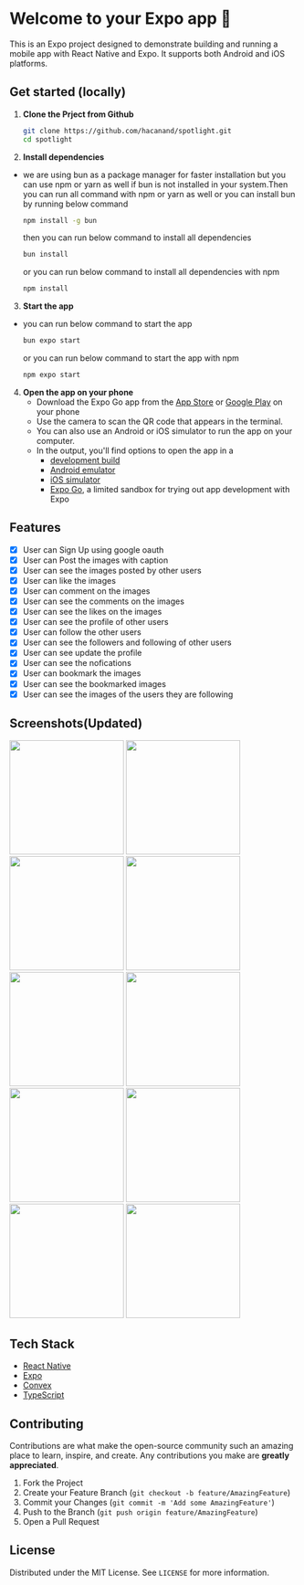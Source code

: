 # Welcome to your Expo app 👋

This is an Expo project designed to demonstrate building and running a mobile app with React Native and Expo. It supports both Android and iOS platforms.

## Get started (locally)

1. **Clone the Prject from Github**

   ```sh
   git clone https://github.com/hacanand/spotlight.git
   cd spotlight
   ```

2. **Install dependencies**
- we are using bun as a package manager for faster installation
  but you can use npm or yarn as well if bun is not installed in your system.Then you can run all command with npm or yarn as well or you can install bun by running below command
   ```sh
   npm install -g bun
   ```
   then you can run below command to install all dependencies
   ```sh
   bun install  
   ```
   or you can run below command to install all dependencies with npm
   ```sh
   npm install
   ```
3. **Start the app**
- you can run below command to start the app
   ```sh
   bun expo start
   ```
   or you can run below command to start the app with npm
   ```sh 
   npm expo start
   ```
4. **Open the app on your phone**
   - Download the Expo Go app from the [App Store](https://apps.apple.com/app/apple-store/id982107779) or [Google Play](https://play.google.com/store/apps/details?id=host.exp.exponent) on your phone
   - Use the camera to scan the QR code that appears in the terminal.
   - You can also use an Android or iOS simulator to run the app on your computer.
   - In the output, you'll find options to open the app in a 
       - [development build](https://docs.expo.dev/develop/development-builds/introduction/)
       - [Android emulator](https://docs.expo.dev/workflow/android-studio-emulator/)
       - [iOS simulator](https://docs.expo.dev/workflow/ios-simulator/)
       - [Expo Go](https://expo.dev/go), a limited sandbox for trying out app development with Expo

## Features
- [x] User can Sign Up using google oauth
- [x] User can Post the images with caption
- [x] User can see the images posted by other users
- [x] User can like the images
- [x] User can comment on the images
- [x] User can see the comments on the images
- [x] User can see the likes on the images
- [x] User can see the profile of other users
- [x] User can follow the other users
- [x] User can see the followers and following of other users
- [x] User can see update the profile
- [x] User can see the nofications
- [x] User can bookmark the images
- [x] User can see the bookmarked images
- [x] User can see the images of the users they are following

## Screenshots(Updated)
<p float="left">
<img src="assets/screenshots/Screenshot_2025-03-21-11-46-38-45_f73b71075b1de7323614b647fe394240.jpg" width="200"/>
<img src="assets/screenshots/Screenshot_2025-03-21-12-33-21-60_95733e4f24b8b00eae762722f6023135.jpg" width="200"/>
<img src="assets/screenshots/Screenshot_2025-03-21-12-05-58-53_f73b71075b1de7323614b647fe394240.jpg" width="200"/>
<img src="assets/screenshots/Screenshot_2025-03-21-12-08-18-48_f73b71075b1de7323614b647fe394240.jpg" width="200"/>
<img src="assets/screenshots/Screenshot_2025-03-21-12-03-48-55_f73b71075b1de7323614b647fe394240.jpg" width="200"/>
<img src="assets/screenshots/Screenshot_2025-03-21-12-03-54-87_f73b71075b1de7323614b647fe394240.jpg" width="200"/>
<img src="assets/screenshots/Screenshot_2025-03-21-12-05-19-44_f73b71075b1de7323614b647fe394240.jpg" width="200"/>
<img src="assets/screenshots/Screenshot_2025-03-21-12-05-27-08_f73b71075b1de7323614b647fe394240.jpg" width="200"/>
<img src="assets/screenshots/Screenshot_2025-03-21-12-08-29-94_f73b71075b1de7323614b647fe394240.jpg" width="200"/>
<img src="assets/screenshots/Screenshot_2025-03-21-12-08-29-94_f73b71075b1de7323614b647fe394240.jpg" width="200"/>
</p>

## Tech Stack
- [React Native](https://reactnative.dev/)
- [Expo](https://expo.dev/)
- [Convex](https://www.convex.dev/)
- [TypeScript](https://www.typescriptlang.org/)

## Contributing
Contributions are what make the open-source community such an amazing place to learn, inspire, and create. Any contributions you make are **greatly appreciated**.

1. Fork the Project
2. Create your Feature Branch (`git checkout -b feature/AmazingFeature`)
3. Commit your Changes (`git commit -m 'Add some AmazingFeature'`)
4. Push to the Branch (`git push origin feature/AmazingFeature`)
5. Open a Pull Request

## License
Distributed under the MIT License. See `LICENSE` for more information.
